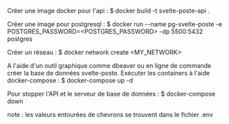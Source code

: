 Créer une image docker pour l'api :
$ docker build -t svelte-poste-api .

Créer une image pour postgresql :
$ docker run --name pg-svelte-poste -e POSTGRES_PASSWORD=<POSTGRES_PASSWORD> -dp 5500:5432 postgres

Créer un réseau :
$ docker network create <MY_NETWORK>

A l'aide d'un outil graphique comme dbeaver ou en ligne de commande créer la base de données svelte-poste.
Exécuter les containers à l'aide docker-compose :
$ docker-compose up -d

Pour stopper l'API et le serveur de base de données :
$ docker-compose down

note : les valeurs entourées de chevrons se trouvent dans le fichier .env
